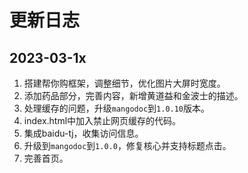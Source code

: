 # 更新日志
## 2023-03-1x
1. 搭建帮你购框架，调整细节，优化图片大屏时宽度。
2. 添加药品部分，完善内容，新增黄道益和金波士的描述。
3. 处理缓存的问题，升级`mangodoc`到`1.0.10`版本。
4. index.html中加入禁止网页缓存的代码。
5. 集成baidu-tj，收集访问信息。
6. 升级到`mangodoc`到`1.0.0`，修复核心并支持标题点击。
7. 完善首页。
